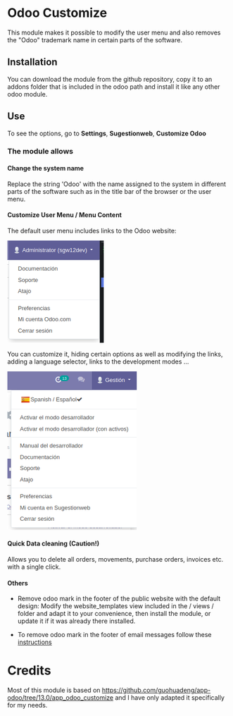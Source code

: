 # Odoo Customize

This module makes it possible to modify the user menu and also removes the "Odoo"
trademark name in certain parts of the software.

## Installation

You can download the module from the github repository, copy it to an addons folder that
is included in the odoo path and install it like any other odoo module.

## Use

To see the options, go to **Settings**, **Sugestionweb**, **Customize Odoo**

### The module allows

#### Change the system name

Replace the string 'Odoo' with the name assigned to the system in different parts of the
software such as in the title bar of the browser or the user menu.

#### Customize User Menu / Menu Content

The default user menu includes links to the Odoo website:

![User default menu](./static/description/user_menu_default.png)

You can customize it, hiding certain options as well as modifying the links, adding a
language selector, links to the development modes ...

![User default menu](./static/description/user_menu.png)

#### Quick Data cleaning (Caution!)

Allows you to delete all orders, movements, purchase orders, invoices etc. with a single
click.

#### Others

- Remove odoo mark in the footer of the public website with the default design: Modify
  the website_templates view included in the / views / folder and adapt it to your
  convenience, then install the module, or update it if it was already there installed.

- To remove odoo mark in the footer of email messages follow these
  [instructions](https://www.javieranto.com/kb/Programaci%C3%B3n/odoo/Tips%20Administracion%20Odoo/)

# Credits

Most of this module is based on
https://github.com/guohuadeng/app-odoo/tree/13.0/app_odoo_customize and I have only
adapted it specifically for my needs.

